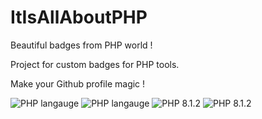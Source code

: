 # ItIsAllAboutPHP
Beautiful badges from PHP world ! 

Project for custom badges for PHP tools. 

Make your Github profile magic !

![PHP langauge](https://img.shields.io/badge/PHP-Language-blue?color=gray&labelColor=4F5B93)
![PHP langauge](https://img.shields.io/badge/PHP-Language-blue?color=gray&labelColor=4F5B93&style=for-the-badge)
![PHP 8.1.2](https://img.shields.io/badge/PHP%208.1.2-Language-blue?color=gray&labelColor=4F5B93)
![PHP 8.1.2](https://img.shields.io/badge/PHP%208.1.2-Language-blue?color=gray&labelColor=4F5B93&style=for-the-badge)
